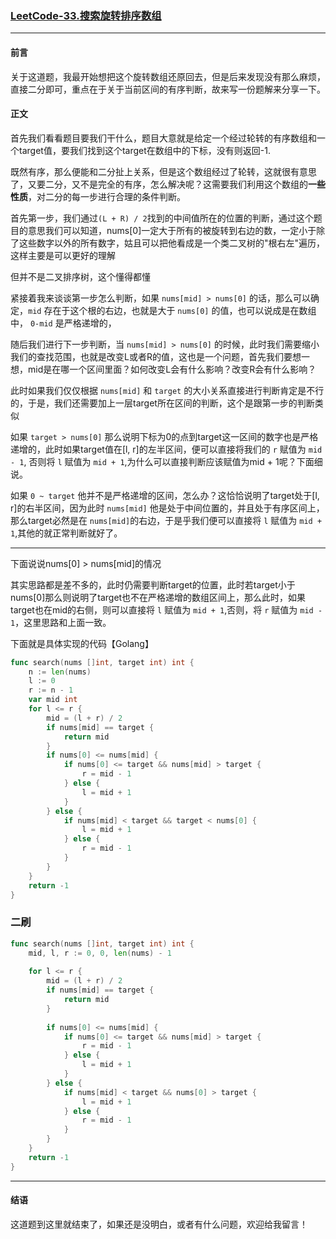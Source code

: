 ﻿### [LeetCode-33.搜索旋转排序数组](https://leetcode.cn/problems/search-in-rotated-sorted-array/)

---

#### 前言

关于这道题，我最开始想把这个旋转数组还原回去，但是后来发现没有那么麻烦，直接二分即可，重点在于关于当前区间的有序判断，故来写一份题解来分享一下。

#### 正文

首先我们看看题目要我们干什么，题目大意就是给定一个经过轮转的有序数组和一个target值，要我们找到这个target在数组中的下标，没有则返回-1.

既然有序，那么便能和二分扯上关系，但是这个数组经过了轮转，这就很有意思了，又要二分，又不是完全的有序，怎么解决呢？这需要我们利用这个数组的**一些性质**，对二分的每一步进行合理的条件判断。

首先第一步，我们通过`(L + R) / 2`找到的中间值所在的位置的判断，通过这个题目的意思我们可以知道，nums[0]一定大于所有的被旋转到右边的数，一定小于除了这些数字以外的所有数字，姑且可以把他看成是一个类二叉树的"根右左"遍历，这样主要是可以更好的理解

但并不是二叉排序树，这个懂得都懂

紧接着我来谈谈第一步怎么判断，如果 `nums[mid] > nums[0]` 的话，那么可以确定，`mid` 存在于这个根的右边，也就是大于 `nums[0]` 的值，也可以说成是在数组中， `0-mid` 是严格递增的，

随后我们进行下一步判断，当 `nums[mid] > nums[0]` 的时候，此时我们需要缩小我们的查找范围，也就是改变L或者R的值，这也是一个问题，首先我们要想一想，mid是在哪一个区间里面？如何改变L会有什么影响？改变R会有什么影响？

此时如果我们仅仅根据 `nums[mid]` 和 `target` 的大小关系直接进行判断肯定是不行的，于是，我们还需要加上一层target所在区间的判断，这个是跟第一步的判断类似

如果 `target > nums[0]` 那么说明下标为0的点到target这一区间的数字也是严格递增的，此时如果target值在[l, r]的左半区间，便可以直接将我们的 `r` 赋值为 `mid - 1`, 否则将 `l` 赋值为 `mid + 1`,为什么可以直接判断应该赋值为mid + 1呢？下面细说。

如果 `0 ~ target` 他并不是严格递增的区间，怎么办？这恰恰说明了target处于[l, r]的右半区间，因为此时 `nums[mid]` 他是处于中间位置的，并且处于有序区间上，那么target必然是在 `nums[mid]`的右边，于是乎我们便可以直接将 `l` 赋值为 `mid + 1`,其他的就正常判断就好了。

-----

下面说说nums[0] > nums[mid]的情况

其实思路都是差不多的，此时仍需要判断target的位置，此时若target小于nums[0]那么则说明了target也不在严格递增的数组区间上，那么此时，如果target也在mid的右侧，则可以直接将 `l` 赋值为 `mid + 1`,否则，将 `r` 赋值为 `mid - 1`，这里思路和上面一致。

下面就是具体实现的代码【Golang】

```go
func search(nums []int, target int) int {
    n := len(nums)
    l := 0
    r := n - 1
    var mid int
    for l <= r {
        mid = (l + r) / 2
        if nums[mid] == target {
            return mid
        }
        if nums[0] <= nums[mid] {
            if nums[0] <= target && nums[mid] > target {
                r = mid - 1
            } else {
                l = mid + 1
            }
        } else {
            if nums[mid] < target && target < nums[0] {
                l = mid + 1
            } else {
                r = mid - 1
            }
        }
    }
    return -1
}
```

### 二刷

```go
func search(nums []int, target int) int {
    mid, l, r := 0, 0, len(nums) - 1
    
    for l <= r {
        mid = (l + r) / 2
        if nums[mid] == target {
            return mid
        }
        
        if nums[0] <= nums[mid] {
            if nums[0] <= target && nums[mid] > target {
                r = mid - 1
            } else {
                l = mid + 1
            }
        } else {
            if nums[mid] < target && nums[0] > target {
                l = mid + 1
            } else {
                r = mid - 1
            }
        }
    }
    return -1
}
```



---

#### 结语

这道题到这里就结束了，如果还是没明白，或者有什么问题，欢迎给我留言！
